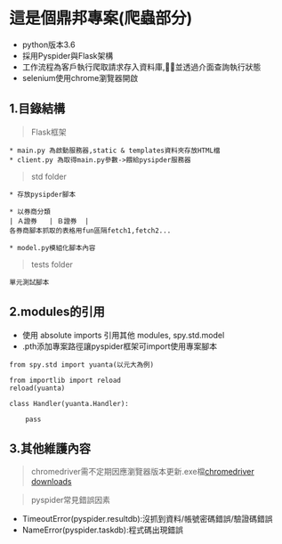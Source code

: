 這是個鼎邦專案(爬蟲部分)
=============
* python版本3.6  
* 採用Pyspider與Flask架構
* 工作流程為客戶執行爬取請求存入資料庫,並透過介面查詢執行狀態
* selenium使用chrome瀏覽器開啟

1.目錄結構
-------------
>Flask框架 
```
* main.py 為啟動服務器,static & templates資料夾存放HTML檔
* client.py 為取得main.py參數->餵給pysipder服務器
```

>std folder

```
* 存放pysipder腳本

* 以券商分類
| Ａ證券   | Ｂ證券  |
各券商腳本抓取的表格用fun區隔fetch1,fetch2...

* model.py模組化腳本內容
```

>tests folder 
```
單元測試腳本
```

2.modules的引用
-------------
* 使用 absolute imports 引用其他 modules, spy.std.model
* .pth添加專案路徑讓pyspider框架可import使用專案腳本
```
from spy.std import yuanta(以元大為例)

from importlib import reload
reload(yuanta)

class Handler(yuanta.Handler):
   
    pass
```

3.其他維護內容
-------------
>chromedriver需不定期因應瀏覽器版本更新.exe檔[chromedriver downloads](https://chromedriver.chromium.org/downloads)

>pyspider常見錯誤因素
* TimeoutError(pyspider.resultdb):沒抓到資料/帳號密碼錯誤/驗證碼錯誤
* NameError(pyspider.taskdb):程式碼出現錯誤